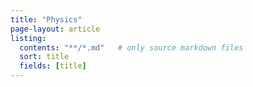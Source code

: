 ```yaml
---
title: "Physics"
page-layout: article
listing:
  contents: "**/*.md"   # only source markdown files
  sort: title
  fields: [title]
---
```

